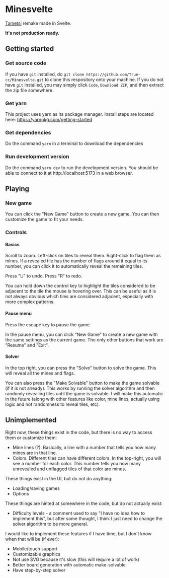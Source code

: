 # Minesvelte

[Tametsi](http://www.griptopgames.com) remake made in Svelte.

**It's not production ready.**

## Getting started

### Get source code
If you have `git` installed, do `git clone https://github.com/True-cc/Minesvelte.git` to clone this respository onto your machine.
If you do not have `git` installed, you may simply click `Code`, `Download ZIP`, and then extract the zip file somewhere.

### Get yarn
This project uses yarn as its package manager. Install steps are located here: https://yarnpkg.com/getting-started

### Get dependencies
Do the command `yarn` in a terminal to download the dependencies

### Run development version
Do the command `yarn dev` to run the development version. You should be able to connect to it at http://localhost:5173 in a web browser.

## Playing

### New game

You can click the "New Game" button to create a new game. You can then customize the game to fit your needs.

### Controls

#### Basics

Scroll to zoom. Left-click on tiles to reveal them. Right-click to flag them as mines. If a revealed tile has the number of flags around it equal to its number, you can click it to automatically reveal the remaining tiles.

Press "U" to undo. Press "R" to redo.

You can hold down the control key to highlight the tiles considered to be adjacent to the tile the mouse is hovering over. This can be useful as it is not always obvious which tiles are considered adjacent, especially with more complex patterns.

#### Pause menu

Press the escape key to pause the game.

In the pause menu, you can click "New Game" to create a new game with the same settings as the current game. The only other buttons that work are "Resume" and "Exit".

#### Solver

In the top right, you can press the "Solve" button to solve the game. This will reveal all the mines and flags.

You can also press the "Make Solvable" button to make the game solvable (if it is not already). This works by running the solver algorithm and then randomly revealing tiles until the game is solvable. I will make this automatic in the future (along with other features like color, mine lines, actually using logic and not randomness to reveal tiles, etc).

## Unimplemented

Right now, these things exist in the code, but there is no way to access them or customize them:
- Mine lines (?). Basically, a line with a number that tells you how many mines are in that line.
- Colors. Different tiles can have different colors. In the top-right, you will see a number for each color. This number tells you how many unrevealed and unflagged tiles of that color are mines.

These things exist in the UI, but do not do anything:
- Loading/saving games
- Options

These things are hinted at somewhere in the code, but do not actually exist:
- Difficulty levels - a comment used to say "I have no idea how to implement this", but after some thought, I think I just need to change the solver algorithm to be more general.

I would like to implement these features if I have time, but I don't know when that will be (if ever):
- Mobile/touch support
- Customizable graphics
- Not use SVG because it's slow (this will require a lot of work)
- Better board generation with automatic make-solvable
- Have step-by-step solver
